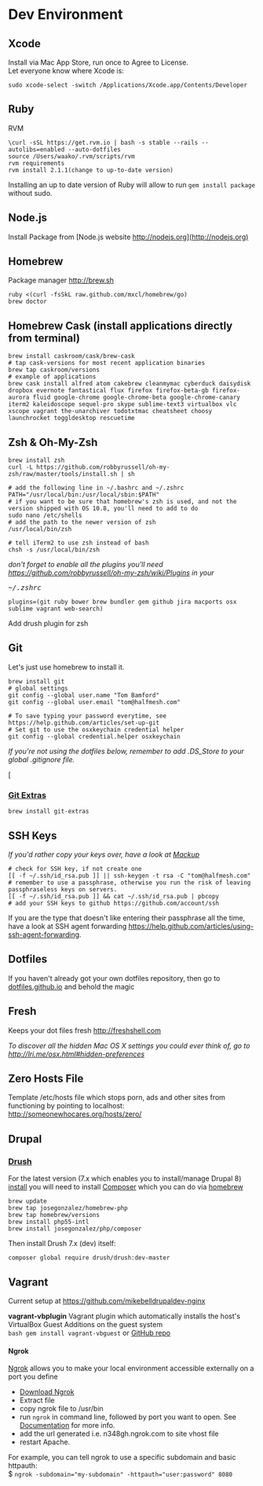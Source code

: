 # Dev Environment


## Xcode
Install via Mac App Store, run once to Agree to License.  
Let everyone know where Xcode is:

    sudo xcode-select -switch /Applications/Xcode.app/Contents/Developer


## Ruby

RVM

    \curl -sSL https://get.rvm.io | bash -s stable --rails --autolibs=enabled --auto-dotfiles
    source /Users/waako/.rvm/scripts/rvm
    rvm requirements
    rvm install 2.1.1(change to up-to-date version)

Installing an up to date version of Ruby will allow to run ````gem install package```` without sudo.

## Node.js

Install Package from [Node.js website http://nodejs.org](http://nodejs.org)

## Homebrew

Package manager http://brew.sh

    ruby <(curl -fsSkL raw.github.com/mxcl/homebrew/go)
    brew doctor

## Homebrew Cask (install applications directly from terminal)

    brew install caskroom/cask/brew-cask
    # tap cask-versions for most recent application binaries
    brew tap caskroom/versions
    # example of applications
    brew cask install alfred atom cakebrew cleanmymac cyberduck daisydisk dropbox evernote fantastical flux firefox firefox-beta-gb firefox-aurora fluid google-chrome google-chrome-beta google-chrome-canary iterm2 kaleidoscope sequel-pro skype sublime-text3 virtualbox vlc xscope vagrant the-unarchiver todotxtmac cheatsheet choosy launchrocket toggldesktop rescuetime

## Zsh &amp; Oh-My-Zsh

    brew install zsh
    curl -L https://github.com/robbyrussell/oh-my-zsh/raw/master/tools/install.sh | sh

    # add the following line in ~/.bashrc and ~/.zshrc
    PATH="/usr/local/bin:/usr/local/sbin:$PATH"
    # if you want to be sure that homebrew's zsh is used, and not the version shipped with OS 10.8, you'll need to add to do
    sudo nano /etc/shells
    # add the path to the newer version of zsh
    /usr/local/bin/zsh

    # tell iTerm2 to use zsh instead of bash
    chsh -s /usr/local/bin/zsh

*don't forget to enable all the plugins you'll need https://github.com/robbyrussell/oh-my-zsh/wiki/Plugins in your <pre>~/.zshrc</pre>*

    plugins=(git ruby bower brew bundler gem github jira macports osx sublime vagrant web-search)
Add drush plugin for zsh


## Git

Let's just use homebrew to install it.

    brew install git
    # global settings
    git config --global user.name "Tom Bamford"
    git config --global user.email "tom@halfmesh.com"
    
    # To save typing your password everytime, see https://help.github.com/articles/set-up-git
    # Set git to use the osxkeychain credential helper
    git config --global credential.helper osxkeychain

*If you're not using the dotfiles below, remember to add .DS_Store to your global .gitignore file.*

[
### [Git Extras](https://github.com/visionmedia/git-extras)

    brew install git-extras


## SSH Keys

*If you'd rather copy your keys over, have a look at [Mackup](https://github.com/lra/mackup)*
    
    # check for SSH key, if not create one
    [[ -f ~/.ssh/id_rsa.pub ]] || ssh-keygen -t rsa -C "tom@halfmesh.com"
    # remember to use a passphrase, otherwise you run the risk of leaving passphraseless keys on servers.
    [[ -f ~/.ssh/id_rsa.pub ]] && cat ~/.ssh/id_rsa.pub | pbcopy
    # add your SSH keys to github https://github.com/account/ssh
    
If you are the type that doesn't like entering their passphrase all the time, have a look at SSH agent forwarding https://help.github.com/articles/using-ssh-agent-forwarding.



## Dotfiles

If you haven't already got your own dotfiles repository, then go to [dotfiles.github.io](http://dotfiles.github.io) and behold the magic


## Fresh

Keeps your dot files fresh http://freshshell.com

*To discover all the hidden Mac OS X settings you could ever think of, go to http://lri.me/osx.html#hidden-preferences*


## Zero Hosts File

Template /etc/hosts file which stops porn, ads and other sites from functioning by pointing to localhost: http://someonewhocares.org/hosts/zero/

## Drupal


### [Drush](https://github.com/drush-ops/drush)

For the latest version (7.x which enables you to install/manage Drupal 8) [install](https://github.com/drush-ops/drush#installupdate---composer) you will need to install [Composer](https://getcomposer.org/doc/00-intro.md#system-requirements) which you can do via [homebrew](https://getcomposer.org/doc/00-intro.md#globally-on-osx-via-homebrew-)

	brew update
	brew tap josegonzalez/homebrew-php
	brew tap homebrew/versions
	brew install php55-intl
	brew install josegonzalez/php/composer

Then install Drush 7.x (dev) itself:

	composer global require drush/drush:dev-master

## Vagrant

Current setup at https://github.com/mikebelldrupaldev-nginx


**vagrant-vbplugin** Vagrant plugin which automatically installs the host's VirtualBox Guest Additions on the guest system  
````bash gem install vagrant-vbguest```` or [GitHub repo](https://github.com/dotless-de/vagrant-vbguest)

#### Ngrok

[Ngrok](https://ngrok.com/) allows you to make your local environment accessible externally on a port you define

* [Download Ngrok](https://ngrok.com/download)
* Extract file
* copy ngrok file to /usr/bin
* run ``ngrok`` in command line, followed by port you want to open. See [Documentation](https://ngrok.com/usage) for more info.
* add the url generated i.e. n348gh.ngrok.com to site vhost file
* restart Apache.

For example, you can tell ngrok to use a specific subdomain and basic httpauth:  
$ ``ngrok -subdomain="my-subdomain" -httpauth="user:password" 8080``
